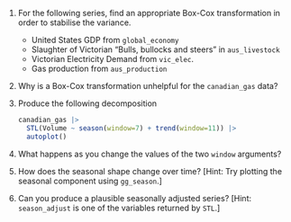 
1. For the following series, find an appropriate Box-Cox transformation in order to stabilise the variance.

    * United States GDP from `global_economy`
    * Slaughter of Victorian “Bulls, bullocks and steers” in `aus_livestock`
    * Victorian Electricity Demand from `vic_elec`.
    * Gas production from `aus_production`

2. Why is a Box-Cox transformation unhelpful for the `canadian_gas` data?

3. Produce the following decomposition

    ```r
    canadian_gas |>
      STL(Volume ~ season(window=7) + trend(window=11)) |>
      autoplot()
    ```

4. What happens as you change the values of the two `window` arguments?

5. How does the seasonal shape change over time? [Hint: Try plotting the seasonal component using `gg_season`.]

6. Can you produce a plausible seasonally adjusted series? [Hint: `season_adjust` is one of the variables returned by `STL`.]
